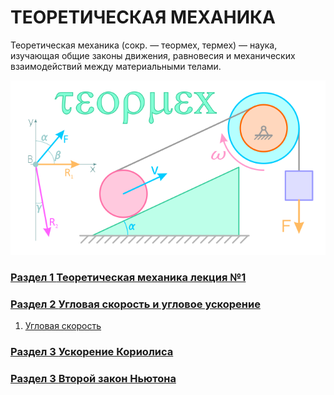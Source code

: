 # ТЕОРЕТИЧЕСКАЯ МЕХАНИКА
Теоретическая механика (сокр. — теормех, термех) — наука, изучающая общие законы движения, равновесия и механических взаимодействий между материальными телами.

![](Image/termeh.png)

### [Раздел 1 **Теоретическая механика лекция №1**](/Теоретическая%20механика/Теоретическая%20механика%20лекция%20№1.md)

### [Раздел 2 **Угловая скорость и угловое ускорение**](/Теоретическая%20механика/Угловая%20скорость%20и%20угловое%20ускорение%20.md)

1. [Угловая скорость](/Теоретическая%20механика/УГЛОВАЯ%20СКОРОСТЬ.md)

### [Раздел 3 **Ускорение Кориолиса**](/Теоретическая%20механика/УСКОРЕНИЕ%20КОРИОЛИСА.md)

### [Раздел 3 **Второй закон Ньютона**](/Теоретическая%20механика/ВТОРОЙ%20ЗАКОН%20НЬЮТОНА.md)
